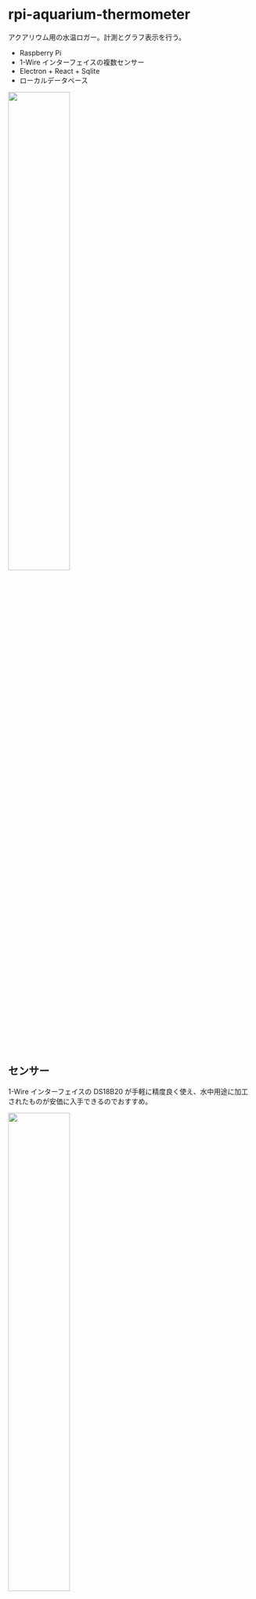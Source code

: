 # rpi-aquarium-thermometer

アクアリウム用の水温ロガー。計測とグラフ表示を行う。

- Raspberry Pi
- 1-Wire インターフェイスの複数センサー
- Electron + React + Sqlite
- ローカルデータベース

<img width="50%" src="https://github.com/seotaro/rpi-aquarium-thermometer/assets/46148606/61ef6065-8a79-4e20-ab30-1cba1e4fd7ce"/>

## センサー

1-Wire インターフェイスの DS18B20 が手軽に精度良く使え、水中用途に加工されたものが安価に入手できるのでおすすめ。

<img width="50%" src="https://github.com/seotaro/rpi-aquarium-thermometer/assets/46148606/8c4c2781-dd82-425f-8f91-0d6ef2453f3e"/>

センサーとラズパイは次のように接続する。センサー側コードの色は要確認のこと。複数のセンサーがある場合は並列に接続していく。DQ にはプルアップ抵抗 4.7[kΩ]を接続する。

|       センサー       |    ラズパイ     |
| -------------------- | --------------- |
| V<sub>DD</sub>（赤） | 3V3 or 5V power |
| DQ （黄）            | GPIO 4          |
| GND（黒）            | Ground          |

### 【参考】

- [DS18B20 Datasheet](https://github.com/seotaro/rpi-aquarium-thermometer/files/12840952/2812.pdf)
- [GPIO and the 40-pin Header](https://www.raspberrypi.com/documentation/computers/raspberry-pi.html)

## Raspberry Pi のセットアップ

Raspberry Pi OS with desktop をセットアップする.
ここでは 'pi' ユーザーであるものとして進めていく。

<img width="50%" src="https://github.com/seotaro/rpi-aquarium-thermometer/assets/46148606/23678573-d958-4fd1-b8ab-7823ba4e57eb"/>

Github のリポジトリをローカルにコピーする。

```bash
git clone https://github.com/seotaro/rpi-aquarium-thermometer.git
cd rpi-aquarium-thermometer
```

Node.js をセットアップする。

```bash
make setup-node
```

1-Wire インターフェイスを有効にする。

```bash
make enable-1-wire
```

リブートして、1-Wire デバイスを確認する。
名称が`28-xxxxxxxxxxxx`形式のフォルダーが接続されたデバイスで、デバイスの数だけある。

```bash
ls /sys/bus/w1/devices/
```

## 実行

コマンドはデスクトップモードで実行する.

```bash
cd {'rpi-aquarium-thermometer'}
yarn start
```

### 各種ファイル

データベースファイル
`/home/pi/.config/rpi-aquarium-thermometer/database.db`

設定ファイル
`/home/pi/.config/rpi-aquarium-thermometer/config.json`

```json
{
    "READ_SENSOR_INTERVAL": 10000,          // センサーの読み取り間隔 [ms]
    "DELETE_DATABASE_INTERVAL": 3600000,    // データベースを削除する間隔 [ms]
    "DS18B20": "on",                        // DS18B20 を有効にする

    // センサー名称の定義例）
    "DEVICES": {
      "id": "name",
      "28-xxxxxxxxxxxx": "90cm tank",
      "28-yyyyyyyyyyyy": "45cm tank-1",
      "28-zzzzzzzzzzzz": "45cm tank-2"
    }
}
```

## ラズパイ起動で実行

ビルドする。

```bash
cd {'rpi-aquarium-thermometer'}
yarn build
mv dist/rpi-aquarium-thermometer-0.1.0-armv7l.AppImage /home/pi
```

ラズパイ起動時に自動で実行されるよう設定する。
ログは`/home/pi/.cache/lxsession/LXDE-pi/run.log`に出力される。

```bash
make enable-autostart
```

リブートする。

自動で実行しないようにするには下記を実行する。

```bash
make disable-autostart
```

## 他のマシンでビルドして実行

メモリが少ないモデル（Raspberry Pi 3A+ など）はメモリ不足でビルドができないことがある。スペックの高いラズパイでビルドして使用することができる。Electron なので Mac や Windows でクロスビルドできるはずなのだが、うまくいっていない。

Node.js のセットアップは不要であるが、1-Wire インターフェイスはあらかじめ有効にしておくこと。
ビルドした AppImage を実行するラズパイに保存して、下記のようにデスクトップモードで実行する。

```bash
chmod +x rpi-aquarium-thermometer-0.1.0-armv7l.AppImage
./rpi-aquarium-thermometer-0.1.0-armv7l.AppImage
```
